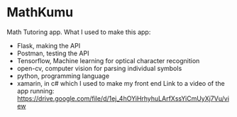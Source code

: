 # MathKumu
Math Tutoring app. What I used to make this app:
- Flask, making the API
- Postman, testing the API
- Tensorflow, Machine learning for optical character recognition
- open-cv, computer vision for parsing individual symbols
- python, programming language
- xamarin, in c# which I used to make my front end
Link to a video of the app running: https://drive.google.com/file/d/1ej_4hOYiHrhyhuLArfXssYiCmUyXj7Vu/view
